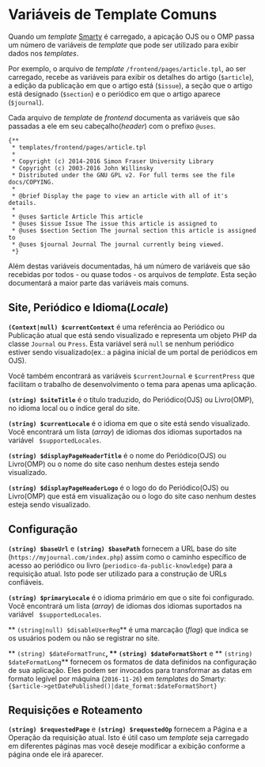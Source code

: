 # Variáveis ​​de Template Comuns

Quando um _template_ [Smarty](html-smarty.md) é carregado, a apicação OJS ou o OMP passa um número de variáveis de _template_ que pode ser utilizado para exibir dados nos _templates_.

Por exemplo, o arquivo de _template_ `/frontend/pages/article.tpl`, ao ser carregado, recebe as variáveis para exibir os detalhes do artigo (`$article`), a edição da publicação em que  o artigo está (`$issue`), a seção que o artigo está designado (`$section`) e o periódico em que o artigo aparece (`$journal`).

Cada arquivo de _template_ de _frontend_ documenta as variáveis que são passadas a ele em seu cabeçalho(_header_) com o prefixo `@uses`.

```
{**
 * templates/frontend/pages/article.tpl
 *
 * Copyright (c) 2014-2016 Simon Fraser University Library
 * Copyright (c) 2003-2016 John Willinsky
 * Distributed under the GNU GPL v2. For full terms see the file docs/COPYING.
 *
 * @brief Display the page to view an article with all of it's details.
 *
 * @uses $article Article This article
 * @uses $issue Issue The issue this article is assigned to
 * @uses $section Section The journal section this article is assigned to
 * @uses $journal Journal The journal currently being viewed.
 *}
```

Além destas variáveis ​​documentadas, há um número de variáveis ​​que são recebidas por todos - ou quase todos - os arquivos de _template_. Esta seção documentará a maior parte das variáveis ​​mais comuns.

## Site, Periódico e Idioma(_Locale_)

**`(Context|null) $currentContext`** é uma referência ao Periódico ou Publicação atual que está sendo visualizado e representa um objeto PHP da classe `Journal` ou `Press`. Esta variável será `null` se nenhum periódico estiver sendo visualizado(ex.: a página inicial de um portal de periódicos em OJS).

Você também encontrará as variáveis `$currentJournal` e `$currentPress` que facilitam o trabalho de desenvolvimento o tema para apenas uma aplicação.

**`(string) $siteTitle`**  é o título traduzido, do Periódico(OJS) ou Livro(OMP),  no idioma local ou o índice geral do site.

**`(string) $currentLocale`** é o idioma em que o site está sendo visualizado. Você encontrará um lista (_array_) de idiomas dos idiomas suportados na variável ` $supportedLocales`.

**`(string) $displayPageHeaderTitle`** é o nome do Periódico(OJS) ou Livro(OMP) ou o nome do site caso nenhum destes esteja sendo visualizado.

**`(string) $displayPageHeaderLogo`** é o logo do do Periódico(OJS) ou Livro(OMP) que está em visualização ou o logo do site caso nenhum destes esteja sendo visualizado.

## Configuração

**`(string) $baseUrl`** e **`(string) $basePath`** fornecem a URL base do site (`https://myjournal.com/index.php`) assim como o caminho específico de acesso ao periódico ou livro (`periodico-da-public-knowledge`)  para a requisição atual. Isto pode ser utilizado para a construção de URLs confiáveis.

**`(string) $primaryLocale`** é o idioma primário em que o site foi configurado. Você encontrará um lista (_array_) de idiomas dos idiomas suportados na variável ` $supportedLocales`.

** `(string|null) $disableUserReg`** é uma marcação (_flag_) que indica se os usuários podem ou não se registrar no site.

** `(string) $dateFormatTrunc`**, ** `(string) $dateFormatShort`** e ** `(string) $dateFormatLong`** fornecem os formatos de data definidos na configuração de sua aplicação. Eles podem ser invocados para transformar as datas em formato legível por máquina (`2016-11-26`) em _templates_ do Smarty: `{$article->getDatePublished()|date_format:$dateFormatShort}`

## Requisições e Roteamento

**`(string) $requestedPage`** e **`(string) $requestedOp`** fornecem a Página e a Operação da requisição atual. Isto é útil caso um _template_ seja carregado em diferentes páginas mas você deseje modificar a exibição conforme a página onde ele irá aparecer.
